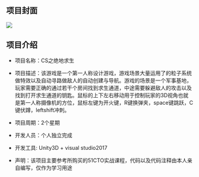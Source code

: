 ## 项目封面

![](D:/MyDocument/技术博客/我的blog/项目介绍/images/CS_FPS1.png)



## 项目介绍

- 项目名称：CS之绝地求生
- 项目描述：该游戏是一个第一人称设计游戏，游戏场景大量运用了的粒子系统做特效以及自动寻路做敌人的自动创建与导航。游戏的场景是一个军事基地，玩家需要正确的通过若干个房间找到求生通道，中途需要躲避敌人的攻击以及找到打开求生通道的钥匙。鼠标的上下左右移动用于控制玩家的3D视角也就是第一人称摄像机的方位，鼠标左键为开火键，R键换弹夹，space键跳跃，C键伏蹲，leftshift冲刺。

- 项目周期：2个星期
- 开发人员：个人独立完成
- 开发工具:   Unity3D +  visual studio2017
- 声明：该项目主要参考所购买的51CTO实战课程，代码以及代码注释由本人亲自编写，仅作为学习用途

